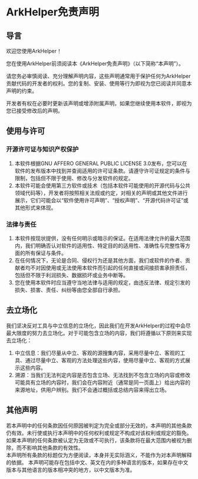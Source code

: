 # ArkHelper免责声明

## 导言
欢迎您使用ArkHelper！

您在使用ArkHelper前须阅读本《ArkHelper免责声明》（以下简称“本声明”）。

请您务必审慎阅读、充分理解声明内容，这些声明通常用于保护任何为ArkHelper贡献代码的开发者的权利。您的复制、安装、使用等行为即视为您已阅读并同意本声明的约束。

开发者有权在必要时更新该声明或增添附属声明，如果您继续使用本软件，即视为您已接受修改后的声明。

## 使用与许可
### 开源许可证与知识产权保护
1. 本软件根据GNU AFFERO GENERAL PUBLIC LICENSE 3.0发布，您可以在软件的发布版本中找到并查阅适用的许可证条款。请遵守许可证规定的条件与限制，包括但不限于使用、修改与分发软件的规定。
1. 本软件可能会使用第三方软件或技术（包括本软件可能使用的开源代码与公共领域代码等），开发者将按照相关法规或约定，对相关的声明或其他文件进行展示，它们可能会以“软件使用许可声明”、“授权声明”、“开源代码许可证”或其他形式来体现。

### 法律与责任
1. 本软件按现状提供，没有任何明示或暗示的保证。在适用法律允许的最大范围内，我们明确否认对软件的适用性、特定目的的适用性、准确性与完整性等方面的所有保证与条件。
1. 在任何情况下，无论是合同、侵权行为还是其他方面，我们或软件的作者、贡献者均不对因使用或无法使用本软件而引起的任何直接或间接损害承担责任，包括但不限于利润损失、数据损坏或业务中断等。
1. 您在使用本软件时应当遵守当地法律与适用的规定，由违反法律、规定引发的损失、损害、责任、纠纷等由您全部自行承担。

## 去立场化
我们坚决反对工具与中立信息的立场化，因此我们在开发ArkHelper的过程中会尽最大限度的努力去立场化。对于可能包含立场的内容，我们将遵循以下原则来实现去立场化：
1. 中立信息：我们尽量从中立、客观的源搜集内容，采用尽量中立、客观的工具、通过尽量中立、客观的方法处理这些内容，使用尽量中立、客观的方式展示这些内容。
1. 溯源：当我们无法判定内容是否包含立场、无法找到不包含立场的内容或修改可能具有立场的内容时，我们会在内容附近（通常是同一页面上）给出内容的来源地址，供用户辨别。我们不会通过概括或总结内容来得出立场。

## 其他声明
若本声明中的任何条款因任何原因被判定为完全或部分无效的，本声明的其他条款仍有效。未行使或执行本声明中的任何权利或规定不构成对该权利或规定的豁免。如果本声明的任何条款被认定为无效或不可执行，该条款将在最大范围内被视为删除，而不影响其他条款的有效性。  
本声明所有条款的标题仅为方便阅读，本身并无实际涵义，不能作为对本声明解释的依据。
本声明可能存在包括中文、英文在内的多种语言的版本，如果存在中文版本与其他语言的版本相冲突的地方，以中文版本为准。
